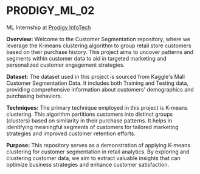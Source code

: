 # PRODIGY_ML_02
ML Internship at [Prodigy InfoTech](https://prodigyinfotech.dev) 



**Overview:**
Welcome to the Customer Segmentation repository, where we leverage the K-means clustering algorithm to group retail store customers based on their purchase history. This project aims to uncover patterns and segments within customer data to aid in targeted marketing and personalized customer engagement strategies.

**Dataset:**
The dataset used in this project is sourced from Kaggle's Mall Customer Segmentation Data. It includes both Training and Testing data, providing comprehensive information about customers' demographics and purchasing behaviors.

**Techniques:**
The primary technique employed in this project is K-means clustering. This algorithm partitions customers into distinct groups (clusters) based on similarity in their purchase patterns. It helps in identifying meaningful segments of customers for tailored marketing strategies and improved customer retention efforts.

**Purpose:**
This repository serves as a demonstration of applying K-means clustering for customer segmentation in retail analytics. By exploring and clustering customer data, we aim to extract valuable insights that can optimize business strategies and enhance customer satisfaction.

